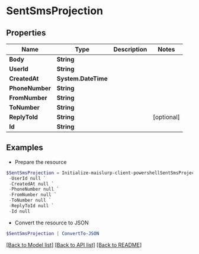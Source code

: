 # SentSmsProjection
## Properties

Name | Type | Description | Notes
------------ | ------------- | ------------- | -------------
**Body** | **String** |  | 
**UserId** | **String** |  | 
**CreatedAt** | **System.DateTime** |  | 
**PhoneNumber** | **String** |  | 
**FromNumber** | **String** |  | 
**ToNumber** | **String** |  | 
**ReplyToId** | **String** |  | [optional] 
**Id** | **String** |  | 

## Examples

- Prepare the resource
```powershell
$SentSmsProjection = Initialize-maislurp-client-powershellSentSmsProjection  -Body null `
 -UserId null `
 -CreatedAt null `
 -PhoneNumber null `
 -FromNumber null `
 -ToNumber null `
 -ReplyToId null `
 -Id null
```

- Convert the resource to JSON
```powershell
$SentSmsProjection | ConvertTo-JSON
```

[[Back to Model list]](../README#documentation-for-models) [[Back to API list]](../README#documentation-for-api-endpoints) [[Back to README]](../README)

